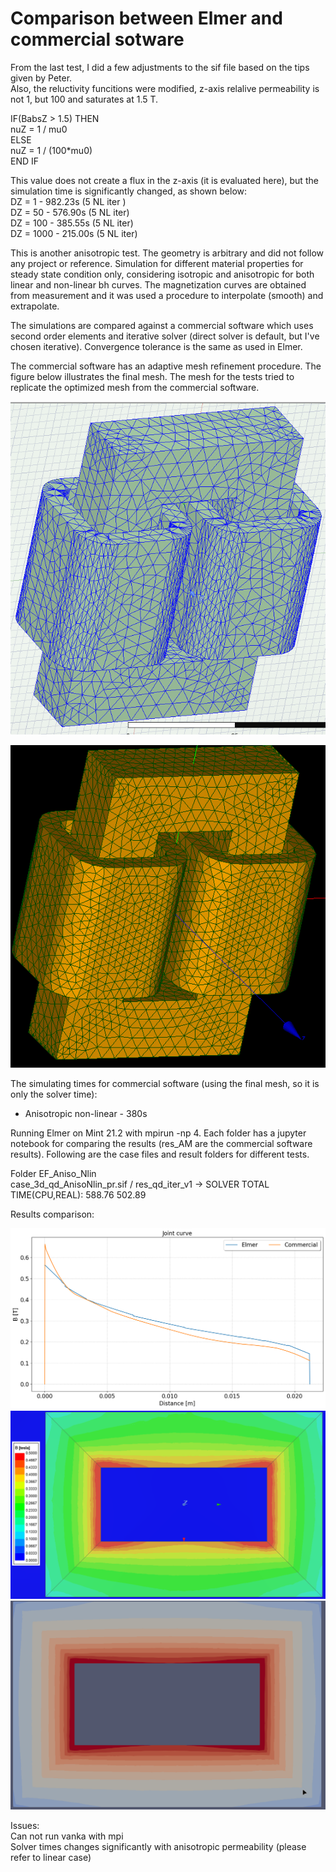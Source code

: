 # Comparison between Elmer and commercial sotware

From the last test, I did a few adjustments to the sif file based on the tips given by Peter.  
Also, the reluctivity funcitions were modified, z-axis relalive permeability is not 1, but 100 and saturates at 1.5 T. 

  IF(BabsZ > 1.5) THEN  
    nuZ = 1 / mu0  
  ELSE  
    nuZ = 1 / (100*mu0)  
  END IF  

This value does not create a flux in the z-axis (it is evaluated here), but the simulation time is significantly changed, as shown below:  
DZ = 1 - 982.23s (5 NL iter )  
DZ = 50 - 576.90s (5 NL iter)  
DZ = 100 - 385.55s (5 NL iter)  
DZ = 1000 - 215.00s (5 NL iter)  

This is another anisotropic test. The geometry is arbitrary and did not follow any project or reference.
Simulation for different material properties for steady state condition only, considering isotropic and anisotropic for both linear and non-linear bh curves.
The magnetization curves are obtained from measurement and it was used a procedure to interpolate (smooth) and extrapolate. 
  
The simulations are compared against a commercial software which uses second order elements and iterative solver (direct solver is default, but I've chosen iterative). Convergence tolerance is the same as used in Elmer.  
  
The commercial software has an adaptive mesh refinement procedure. The figure below illustrates the final mesh.
The mesh for the tests tried to replicate the optimized mesh from the commercial software.  

![image](Figures/mesh_am_2.png)  

![image](Figures/mesh_ef_1.png)  
  
The simulating times for commercial software (using the final mesh, so it is only the solver time):  
- Anisotropic non-linear - 380s
  
Running Elmer on Mint 21.2 with mpirun -np 4. Each folder has a jupyter notebook for comparing the results (res_AM are the commercial software results). Following are the case files and result folders for different tests.  
  
Folder EF_Aniso_Nlin  
  case_3d_qd_AnisoNlin_pr.sif / res_qd_iter_v1 -> SOLVER TOTAL TIME(CPU,REAL):       588.76      502.89

Results comparison:

![image](Figures/res_curve_joint.png)  
![image](Figures/res_am_core_slice.png)  
![image](Figures/res_ef_core_slice.png)  

  Issues:  
    Can not run vanka with mpi  
    Solver times changes significantly with anisotropic permeability (please refer to linear case)  


